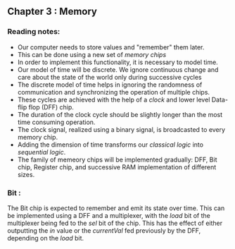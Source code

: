 ## Chapter 3 : Memory

### Reading notes:
- Our computer needs to store values and "remember" them later.
- This can be done using a new set of *memory chips*
- In order to implement this functionality, it is necessary to model time.
- Our model of time will be discrete. We ignore continuous change and care about the state of the world only during successive cycles
- The discrete model of time helps in ignoring the randomness of communication and synchronizing the operation of multiple chips.
- These cycles are achieved with the help of a *clock* and lower level Data-flip flop (DFF) chip.
- The duration of the clock cycle should be slightly longer than the most time consuming operation.
- The clock signal, realized using a binary signal, is broadcasted to every memory chip.
- Adding the dimension of time transforms our *classical logic* into *sequential logic*.
- The family of memeory chips will be implemented gradually: DFF, Bit chip, Register chip, and successive RAM implementation of different sizes.

### Bit :

The Bit chip is expected to remember and emit its state over time. This can be implemented using a DFF and a multiplexer, with the *load* bit of the multiplexer being fed to the *sel* bit of the chip. This has the effect of either outputting the *in* value or the *currentVal* fed previously by the DFF, depending on the *load* bit. 
